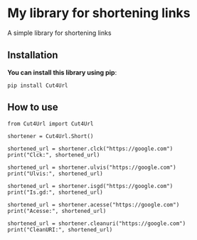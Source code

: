 # My library for shortening links

A simple library for shortening links

## Installation

**You can install this library using pip**:
```
pip install Cut4Url
```
## How to use
```
from Cut4Url import Cut4Url

shortener = Cut4Url.Short()

shortened_url = shortener.clck("https://google.com")
print("Clck:", shortened_url)

shortened_url = shortener.ulvis("https://google.com")
print("Ulvis:", shortened_url)

shortened_url = shortener.isgd("https://google.com")
print("Is.gd:", shortened_url)

shortened_url = shortener.acesse("https://google.com")
print("Acesse:", shortened_url)

shortened_url = shortener.cleanuri("https://google.com")
print("CleanURI:", shortened_url)

```